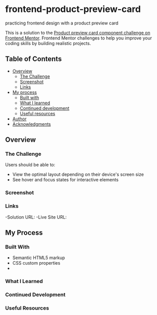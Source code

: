 # frontend-product-preview-card

practicing frontend design with a product preview card

This is a solution to the [Product preview card component challenge on Frontend Mentor](https://www.frontendmentor.io/challenges/product-preview-card-component-G07UmttRfa). Frontend Mentor challenges to help you improve your coding skills by building realistic projects.

## Table of Contents

- [Overview](#overview)
  - [The Challenge](#the-challenge)
  - [Screenshot](#screenshot)
  - [Links](#links)
- [My process](#my-process)
  - [Built with](#built-with)
  - [What I learned](#what-I-learned)
  - [Continued development](#continued-development)
  - [Useful resources](#useful-resources)
- [Author](#author)
- [Acknowledgments](#acknowledgements)

## Overview

### The Challenge

Users should be able to:

- View the optimal layout depending on their device's screen size
- See hover and focus states for interactive elements

### Screenshot

### Links

-Solution URL:
-Live Site URL:

## My Process

### Built With

- Semantic HTML5 markup
- CSS custom properties
-

### What I Learned

### Continued Development

### Useful Resources
